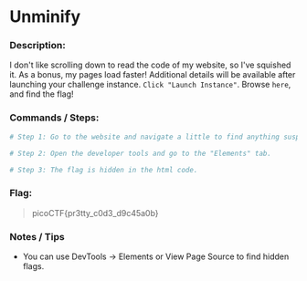 # Unminify

### Description:

I don't like scrolling down to read the code of my website, so I've squished it. As a bonus, my pages load faster!
Additional details will be available after launching your challenge instance.
`Click "Launch Instance"`.
Browse `here`, and find the flag!

### Commands / Steps:

```bash
# Step 1: Go to the website and navigate a little to find anything suspicious. 

# Step 2: Open the developer tools and go to the "Elements" tab. 

# Step 3: The flag is hidden in the html code.
```

### Flag:

> picoCTF{pr3tty_c0d3_d9c45a0b}

### Notes / Tips

- You can use DevTools → Elements or View Page Source to find hidden flags.


